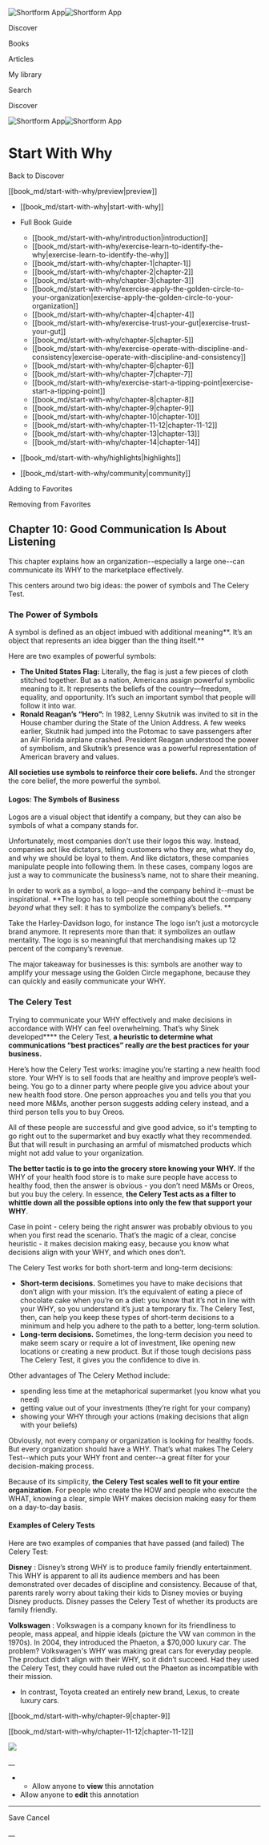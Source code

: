 ![Shortform App](/img/logo.36a2399e.svg)![Shortform App](/img/logo-dark.70c1b072.svg)

Discover

Books

Articles

My library

Search

Discover

![Shortform App](/img/logo.36a2399e.svg)![Shortform App](/img/logo-dark.70c1b072.svg)

# Start With Why

Back to Discover

[[book_md/start-with-why/preview|preview]]

  * [[book_md/start-with-why|start-with-why]]
  * Full Book Guide

    * [[book_md/start-with-why/introduction|introduction]]
    * [[book_md/start-with-why/exercise-learn-to-identify-the-why|exercise-learn-to-identify-the-why]]
    * [[book_md/start-with-why/chapter-1|chapter-1]]
    * [[book_md/start-with-why/chapter-2|chapter-2]]
    * [[book_md/start-with-why/chapter-3|chapter-3]]
    * [[book_md/start-with-why/exercise-apply-the-golden-circle-to-your-organization|exercise-apply-the-golden-circle-to-your-organization]]
    * [[book_md/start-with-why/chapter-4|chapter-4]]
    * [[book_md/start-with-why/exercise-trust-your-gut|exercise-trust-your-gut]]
    * [[book_md/start-with-why/chapter-5|chapter-5]]
    * [[book_md/start-with-why/exercise-operate-with-discipline-and-consistency|exercise-operate-with-discipline-and-consistency]]
    * [[book_md/start-with-why/chapter-6|chapter-6]]
    * [[book_md/start-with-why/chapter-7|chapter-7]]
    * [[book_md/start-with-why/exercise-start-a-tipping-point|exercise-start-a-tipping-point]]
    * [[book_md/start-with-why/chapter-8|chapter-8]]
    * [[book_md/start-with-why/chapter-9|chapter-9]]
    * [[book_md/start-with-why/chapter-10|chapter-10]]
    * [[book_md/start-with-why/chapter-11-12|chapter-11-12]]
    * [[book_md/start-with-why/chapter-13|chapter-13]]
    * [[book_md/start-with-why/chapter-14|chapter-14]]
  * [[book_md/start-with-why/highlights|highlights]]
  * [[book_md/start-with-why/community|community]]



Adding to Favorites 

Removing from Favorites 

## Chapter 10: Good Communication Is About Listening

This chapter explains how an organization--especially a large one--can communicate its WHY to the marketplace effectively.

This centers around two big ideas: the power of symbols and The Celery Test.

### **The Power of Symbols**

A symbol is defined as an object imbued with additional meaning**. It’s an object that represents an idea bigger than the thing itself.**

Here are two examples of powerful symbols:

  * **The United States Flag:** Literally, the flag is just a few pieces of cloth stitched together. But as a nation, Americans assign powerful symbolic meaning to it. It represents the beliefs of the country—freedom, equality, and opportunity. It’s such an important symbol that people will follow it into war. 
  * **Ronald Reagan’s “Hero”:** In 1982, Lenny Skutnik was invited to sit in the House chamber during the State of the Union Address. A few weeks earlier, Skutnik had jumped into the Potomac to save passengers after an Air Florida airplane crashed. President Reagan understood the power of symbolism, and Skutnik’s presence was a powerful representation of American bravery and values. 



**All societies use symbols to reinforce their core beliefs.** And the stronger the core belief, the more powerful the symbol.

#### Logos: The Symbols of Business

Logos are a visual object that identify a company, but they can also be symbols of what a company stands for.

Unfortunately, most companies don’t use their logos this way. Instead, companies act like dictators, telling customers who they are, what they do, and why we should be loyal to them. And like dictators, these companies manipulate people into following them. In these cases, company logos are just a way to communicate the business’s name, not to share their meaning.

In order to work as a symbol, a logo--and the company behind it--must be inspirational. **The logo has to tell people something about the company _beyond_ what they sell: it has to symbolize the company’s beliefs. **

Take the Harley-Davidson logo, for instance The logo isn’t just a motorcycle brand anymore. It represents more than that: it symbolizes an outlaw mentality. The logo is so meaningful that merchandising makes up 12 percent of the company’s revenue.

The major takeaway for businesses is this: symbols are another way to amplify your message using the Golden Circle megaphone, because they can quickly and easily communicate your WHY.

### **The Celery Test**

Trying to communicate your WHY effectively and make decisions in accordance with WHY can feel overwhelming. That’s why Sinek developed**** the Celery Test, **a heuristic to determine what communications “best practices” really _are_ the best practices for your business.**

Here’s how the Celery Test works: imagine you’re starting a new health food store. Your WHY is to sell foods that are healthy and improve people’s well-being. You go to a dinner party where people give you advice about your new health food store. One person approaches you and tells you that you need more M&Ms, another person suggests adding celery instead, and a third person tells you to buy Oreos.

All of these people are successful and give good advice, so it's tempting to go right out to the supermarket and buy exactly what they recommended. But that will result in purchasing an armful of mismatched products which might not add value to your organization.

**The better tactic is to go into the grocery store knowing your WHY.** If the WHY of your health food store is to make sure people have access to healthy food, then the answer is obvious - you don’t need M&Ms or Oreos, but you buy the celery. In essence, **the Celery Test acts as a filter to whittle down all the possible options into only the few that support your WHY**.

Case in point - celery being the right answer was probably obvious to you when you first read the scenario. That’s the magic of a clear, concise heuristic - it makes decision making easy, because you know what decisions align with your WHY, and which ones don’t.

The Celery Test works for both short-term and long-term decisions:

  * **Short-term decisions.** Sometimes you have to make decisions that don’t align with your mission. It’s the equivalent of eating a piece of chocolate cake when you’re on a diet: you know that it’s not in line with your WHY, so you understand it’s just a temporary fix. The Celery Test, then, can help you keep these types of short-term decisions to a minimum and help you adhere to the path to a better, long-term solution. 
  * **Long-term decisions.** Sometimes, the long-term decision you need to make seem scary or require a lot of investment, like opening new locations or creating a new product. But if those tough decisions pass The Celery Test, it gives you the confidence to dive in. 



Other advantages of The Celery Method include:

  * spending less time at the metaphorical supermarket (you know what you need)
  * getting value out of your investments (they’re right for your company)
  * showing your WHY through your actions (making decisions that align with your beliefs)



Obviously, not every company or organization is looking for healthy foods. But every organization should have a WHY. That’s what makes The Celery Test--which puts your WHY front and center--a great filter for your decision-making process.

Because of its simplicity, **the Celery Test scales well to fit your entire organization**. For people who create the HOW and people who execute the WHAT, knowing a clear, simple WHY makes decision making easy for them on a day-to-day basis.

#### Examples of Celery Tests

Here are two examples of companies that have passed (and failed) The Celery Test:

**Disney** : Disney’s strong WHY is to produce family friendly entertainment. This WHY is apparent to all its audience members and has been demonstrated over decades of discipline and consistency. Because of that, parents rarely worry about taking their kids to Disney movies or buying Disney products. Disney passes the Celery Test of whether its products are family friendly.

**Volkswagen** : Volkswagen is a company known for its friendliness to people, mass appeal, and hippie ideals (picture the VW van common in the 1970s). In 2004, they introduced the Phaeton, a $70,000 luxury car. The problem? Volkswagen's WHY was making great cars for everyday people. The product didn’t align with their WHY, so it didn’t succeed. Had they used the Celery Test, they could have ruled out the Phaeton as incompatible with their mission.

  * In contrast, Toyota created an entirely new brand, Lexus, to create luxury cars.



[[book_md/start-with-why/chapter-9|chapter-9]]

[[book_md/start-with-why/chapter-11-12|chapter-11-12]]

![](https://bat.bing.com/action/0?ti=56018282&Ver=2&mid=da32f126-c9bd-4a1d-8e31-17c8019ce2e3&sid=f30c5e70639211ee87d33f0876d93783&vid=f30c9700639211eeb3a75d830392c94f&vids=0&msclkid=N&pi=0&lg=en-US&sw=800&sh=600&sc=24&nwd=1&tl=Shortform%20%7C%20Book&p=https%3A%2F%2Fwww.shortform.com%2Fapp%2Fbook%2Fstart-with-why%2Fchapter-10&r=&lt=409&evt=pageLoad&sv=1&rn=989669)

__

  *   * Allow anyone to **view** this annotation
  * Allow anyone to **edit** this annotation



* * *

Save Cancel

__



